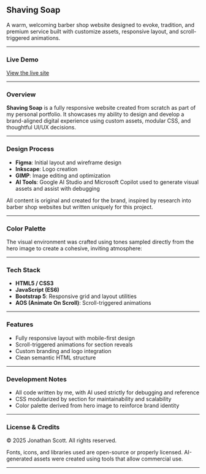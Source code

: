 ##  Shaving Soap

A warm, welcoming barber shop website designed to evoke, tradition, and premium service built with customize assets, responsive layout, and scroll-triggered animations.

---

### Live Demo
[View the live site](https://shaving-soap.netlify.app/)

---

### Overview

**Shaving Soap** is a fully responsive website created from scratch as part of my personal portfolio. It showcases my ability to design and develop a brand-aligned digital experience using custom assets, modular CSS, and thoughtful UI/UX decisions.

---

### Design Process

- **Figma**: Initial layout and wireframe design
- **Inkscape**: Logo creation
- **GIMP**: Image editing and optimization
- **AI Tools**: Google AI Studio and Microsoft Copilot used to generate visual assets and assist with debugging

All content is original and created for the brand, inspired by research into barber shop websites but written uniquely for this project.

---

### Color Palette

The visual environment was crafted using tones sampled directly from the hero image to create a cohesive, inviting atmosphere:

---

### Tech Stack

- **HTML5 / CSS3**
- **JavaScript (ES6)**
- **Bootstrap 5**: Responsive grid and layout utilities
- **AOS (Animate On Scroll)**: Scroll-triggered animations

---

### Features

- Fully responsive layout with mobile-first design
- Scroll-triggered animations for section reveals
- Custom branding and logo integration
- Clean semantic HTML structure

---

### Development Notes

- All code written by me, with AI used strictly for debugging and reference
- CSS modularized by section for maintainability and scalability
- Color palette derived from hero image to reinforce brand identity

---

### License & Credits

© 2025 Jonathan Scott. All rights reserved.

Fonts, icons, and libraries used are open-source or properly licensed. AI-generated assets were created using tools that allow commercial use.

---
